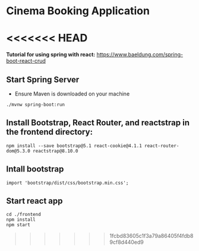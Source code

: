 # Cinema Booking Application
<<<<<<< HEAD
=======

**Tutorial for using spring with react:** https://www.baeldung.com/spring-boot-react-crud

## Start Spring Server
- Ensure Maven is downloaded on your machine
```
./mvnw spring-boot:run
```

## Install Bootstrap, React Router, and reactstrap in the frontend directory:
```
npm install --save bootstrap@5.1 react-cookie@4.1.1 react-router-dom@5.3.0 reactstrap@8.10.0
```

## Intall bootstrap
```
import 'bootstrap/dist/css/bootstrap.min.css';
```

## Start react app
```
cd ./frontend
npm install
npm start
```

>>>>>>> 1fcbd83605c1f3a79a86405f4fdb89cf8d440ed9
